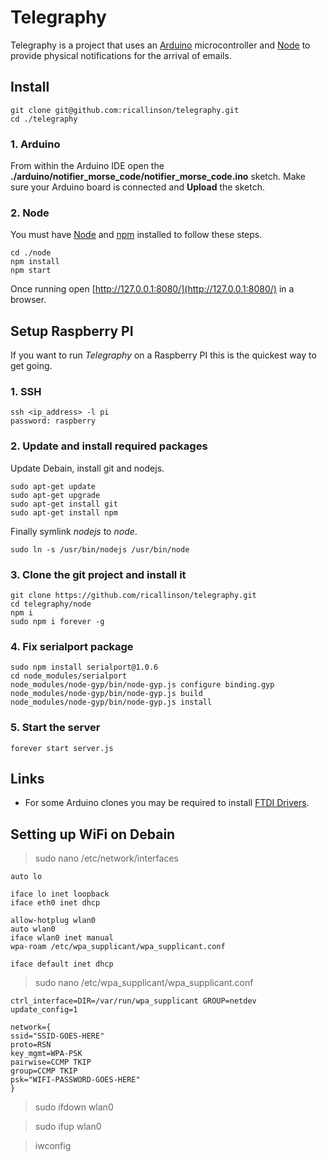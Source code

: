 # Telegraphy

Telegraphy is a project that uses an [Arduino](http://www.arduino.cc/) microcontroller and [Node](http://nodejs.org/) to provide physical notifications for the arrival of emails.

## Install

    git clone git@github.com:ricallinson/telegraphy.git
    cd ./telegraphy

### 1. Arduino

From within the Arduino IDE open the __./arduino/notifier_morse_code/notifier_morse_code.ino__ sketch. Make sure your Arduino board is connected and __Upload__ the sketch.

### 2. Node

You must have [Node](http://nodejs.org/) and [npm](https://npmjs.org/) installed to follow these steps.

    cd ./node
    npm install
    npm start

Once running open [http://127.0.0.1:8080/](http://127.0.0.1:8080/) in a browser.

## Setup Raspberry PI

If you want to run _Telegraphy_ on a Raspberry PI this is the quickest way to get going.

### 1. SSH

    ssh <ip_address> -l pi
    password: raspberry

### 2. Update and install required packages

Update Debain, install git and nodejs.

    sudo apt-get update
    sudo apt-get upgrade
    sudo apt-get install git
    sudo apt-get install npm
<!--
Install the latest version of Nodejs (https://github.com/joyent/node/wiki/Installing-Node.js-via-package-manager#debian-lmde). Note: this takes over 2 hours on the Raspberry PI!

    sudo apt-get install python g++ make checkinstall
    mkdir ~/src && cd $_
    wget -N http://nodejs.org/dist/node-latest.tar.gz
    tar xzvf node-latest.tar.gz && cd node-v*
    ./configure
    checkinstall #(remove the "v" in front of the version number in the dialog)
    sudo dpkg -i node_*
-->

Finally symlink _nodejs_ to _node_.

    sudo ln -s /usr/bin/nodejs /usr/bin/node

### 3. Clone the git project and install it

    git clone https://github.com/ricallinson/telegraphy.git
    cd telegraphy/node
    npm i
    sudo npm i forever -g

### 4. Fix serialport package

    sudo npm install serialport@1.0.6
    cd node_modules/serialport
    node_modules/node-gyp/bin/node-gyp.js configure binding.gyp
    node_modules/node-gyp/bin/node-gyp.js build
    node_modules/node-gyp/bin/node-gyp.js install

### 5. Start the server

    forever start server.js

## Links

* For some Arduino clones you may be required to install [FTDI Drivers](http://www.ftdichip.com/Drivers/VCP.htm).

## Setting up WiFi on Debain

> sudo nano /etc/network/interfaces

    auto lo

    iface lo inet loopback
    iface eth0 inet dhcp

    allow-hotplug wlan0
    auto wlan0
    iface wlan0 inet manual
    wpa-roam /etc/wpa_supplicant/wpa_supplicant.conf

    iface default inet dhcp

> sudo nano /etc/wpa_supplicant/wpa_supplicant.conf

    ctrl_interface=DIR=/var/run/wpa_supplicant GROUP=netdev
    update_config=1

    network={
    ssid="SSID-GOES-HERE"
    proto=RSN
    key_mgmt=WPA-PSK
    pairwise=CCMP TKIP
    group=CCMP TKIP
    psk="WIFI-PASSWORD-GOES-HERE"
    }

> sudo ifdown wlan0

> sudo ifup wlan0

> iwconfig
